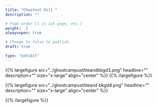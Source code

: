 ```yaml
---
title: "Chestnut Hill "
description: ""

# Page order (1 is 1st page, etc.)
weight:  2
alwaysopen: true

# Change to false to publish.
draft: true

type: "exhibit"
---
```


{{% largefigure src="../ghostcampustitleandbkgd3.png"
                headline=""
                description=""
                size="x-large" align="center" %}}
{{% /largefigure %}}

{{% largefigure src="../ghostcampustitleand bkgd4.png"
                headline=""
                description="" 
                size="x-large" align="center" %}}

{{% /largefigure %}}

